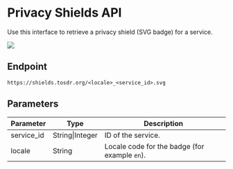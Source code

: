 # Privacy Shields API

Use this interface to retrieve a privacy shield (SVG badge) for a service.

![](https://shields.tosdr.org/en_596.svg)

## Endpoint

```
https://shields.tosdr.org/<locale>_<service_id>.svg
```

## Parameters

| Parameter  | Type            | Description            |
| ---------- | --------------- | ---------------------- |
| service_id | String\|Integer | ID of the service.     |
| locale     | String          | Locale code for the badge (for example `en`). |
